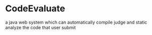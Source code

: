 # CodeEvaluate
a java web system which can automatically compile judge and static analyze the code that user submit
